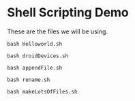 # Shell Scripting Demo

These are the files we will be using.

```
bash Helloworld.sh
```

```
bash droidDevices.sh
```

```
bash appendFile.sh
```

```
bash rename.sh
```

```
bash makeLotsOfFiles.sh
```